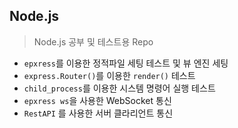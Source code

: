 ## Node.js
> Node.js 공부 및 테스트용 Repo

- `epxress`를 이용한 정적파일 세팅 테스트 및 뷰 엔진 세팅
- `express.Router()`를 이용한 `render()` 테스트
- `child_process`를 이용한 시스템 명령어 실행 테스트
- `epxress ws`을 사용한 WebSocket 통신 
- `RestAPI` 를 사용한 서버 클라리언트 통신